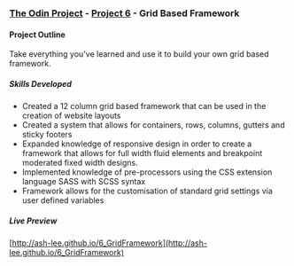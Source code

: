 ### [The Odin Project](http://www.theodinproject.com/) - [Project 6](http://www.theodinproject.com/html5-and-css3/design-your-own-grid-based-framework) - Grid Based Framework

#### Project Outline
Take everything you've learned and use it to build your own grid based framework.

##### Skills Developed
<ul>
    <li>Created a 12 column grid based framework that can be used in the creation of website layouts</li>
    <li>Created a system that allows for containers, rows, columns, gutters and sticky footers</li>
    <li>Expanded knowledge of responsive design in order to create a framework that allows for full width fluid elements and breakpoint moderated fixed width designs.
    <li>Implemented knowledge of pre-processors using the CSS extension language SASS with SCSS syntax</li> 
    <li>Framework allows for the customisation of standard grid settings via user defined variables</li>
</ul>

##### Live Preview
[http://ash-lee.github.io/6_GridFramework](http://ash-lee.github.io/6_GridFramework)